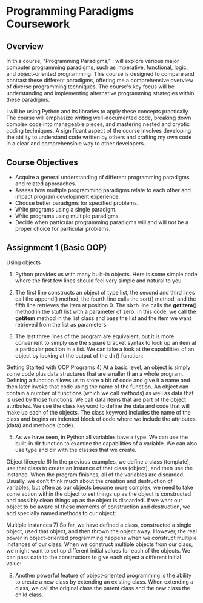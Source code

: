 # Programming Paradigms Coursework

## Overview

In this course, "Programming Paradigms," I will explore various major computer programming paradigms, such as imperative, functional, logic, and object-oriented programming. This course is designed to compare and contrast these different paradigms, offering me a comprehensive overview of diverse programming techniques. The course's key focus will be understanding and implementing alternative programming strategies within these paradigms.

I will be using Python and its libraries to apply these concepts practically. The course will emphasize writing well-documented code, breaking down complex code into manageable pieces, and mastering nested and cryptic coding techniques. A significant aspect of the course involves developing the ability to understand code written by others and crafting my own code in a clear and comprehensible way to other developers.

## Course Objectives

- Acquire a general understanding of different programming paradigms and related approaches.
- Assess how multiple programming paradigms relate to each other and impact program development experience.
- Choose better paradigms for specified problems.
- Write programs using a single paradigm.
- Write programs using multiple paradigms.
- Decide when particular programming paradigms will and will not be a proper choice for particular problems.

## Assignment 1 (Basic OOP)

Using objects
1) Python provides us with many built-in objects. Here is some simple code where the first few lines should feel very simple and natural to you.

2) The first line constructs an object of type list, the second and third lines call the append() method, the fourth line calls the sort() method, and the fifth line retrieves the item at position 0. The sixth line calls the __getitem__() method in the stuff list with a parameter of zero. In this code, we call the __getitem__ method in the list class and pass the list and the item we want retrieved from the list as parameters.

3) The last three lines of the program are equivalent, but it is more convenient to simply use the square bracket syntax to look up an item at a particular position in a list. We can take a look at the capabilities of an object by looking at the output of the dir() function:

Getting Started with OOP Programs
4) At a basic level, an object is simply some code plus data structures that are smaller than a whole program. Defining a function allows us to store a bit of code and give it a name and then later invoke that code using the name of the function. An object can contain a number of functions (which we call methods) as well as data that is used by those functions. We call data items that are part of the object attributes. We use the class keyword to define the data and code that will make up each of the objects. The class keyword includes the name of the class and begins an indented block of code where we include the attributes (data) and methods (code).

5) As we have seen, in Python all variables have a type. We can use the built-in dir function to examine the capabilities of a variable. We can also use type and dir with the classes that we create.

Object lifecycle
6) In the previous examples, we define a class (template), use that class to create an instance of that class (object), and then use the instance. When the program finishes, all of the variables are discarded. Usually, we don’t think much about the creation and destruction of variables, but often as our objects become more complex, we need to take some action within the object to set things up as the object is constructed and possibly clean things up as the object is discarded. If we want our object to be aware of these moments of construction and destruction, we add specially named methods to our object:

Multiple instances
7) So far, we have defined a class, constructed a single object, used that object, and then thrown the object away. However, the real power in object-oriented programming happens when we construct multiple instances of our class. When we construct multiple objects from our class, we might want to set up different initial values for each of the objects. We can pass data to the constructors to give each object a different initial value:

8) Another powerful feature of object-oriented programming is the ability to create a new class by extending an existing class. When extending a class, we call the original class the parent class and the new class the child class.
